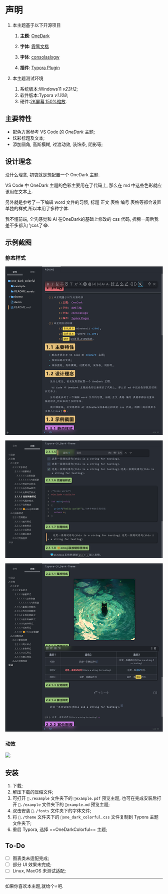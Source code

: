 # 声明

1. 本主题基于以下开源项目
   1. **主题**: [OneDark ](https://github.com/sweatran/typora-onedark-theme/tree/master )

   2. **字体**: [霞鹜文楷](https://github.com/lxgw/LxgwWenKai)

   3. **字体**: [consolaslxgw](https://github.com/lxgw/LxgwWenKai)

   4. **插件**: [Typora Plugin](https://github.com/obgnail/typora_plugin)

2. 本主题测试环境
   1. 系统版本:Windows11 *v23H2*;
   2. 软件版本:Typora *v1.108*;
   3. 硬件:<u>2K屏幕,150%缩放</u>.

## 主要特性

- 配色方案参考 VS Code 的 *OneDark* 主题;
- 炫彩标题及文本;
- 添加圆角, 高斯模糊, 过渡动效, 装饰条, 阴影等;

## 设计理念

没什么理念, 初衷就是想配置一个 OneDark 主题.

 VS Code 中 OneDark 主题的色彩主要用在了代码上, 那么在 md 中这些色彩就应该用在文本上.

另外就是参考了一下编辑 word 文件的习惯, 标题 正文 表格 编号 表格等都会设置单独的样式,所以本用了多种字体.

我不懂前端, 全凭感觉和 AI 在OneDark的基础上修改的 css 代码, 折腾一周后我差不多都入门css了😂.

## 示例截图

### 静态样式

![image-20250514145009241](./README.assets/image-20250514145009241.png)

![image-20250514145501809](./README.assets/image-20250514145501809.png)

![image-20250514145647605](./README.assets/image-20250514145647605.png)

### 动效

![](./README.assets/动效.gif)

## 安装

1. 下载;
2. 解压下载的压缩文件;
3. 可打开 `📁./example` 文件夹下的 `📄example.pdf` 预览主题, 也可在完成安装后打开 `📁./example` 文件夹下的 `📄example.md` 预览主题;
4. 双击安装 `📁./fonts` 文件夹下的字体文件;
5. 将 `📁./theme` 文件夹下的 `📄one_dark_colorful.css` 文件复制到 Typora 主题文件夹下;
6. 重启 Typora, 选择 ==OneDarkColorful== 主题;

## To-Do

- [ ] 图表类未适配完成;
- [ ] 部分 UI 效果未完成;
- [ ] Linux, MacOS 未测试适配;

---

如果你喜欢本主题,就给个⭐吧.

